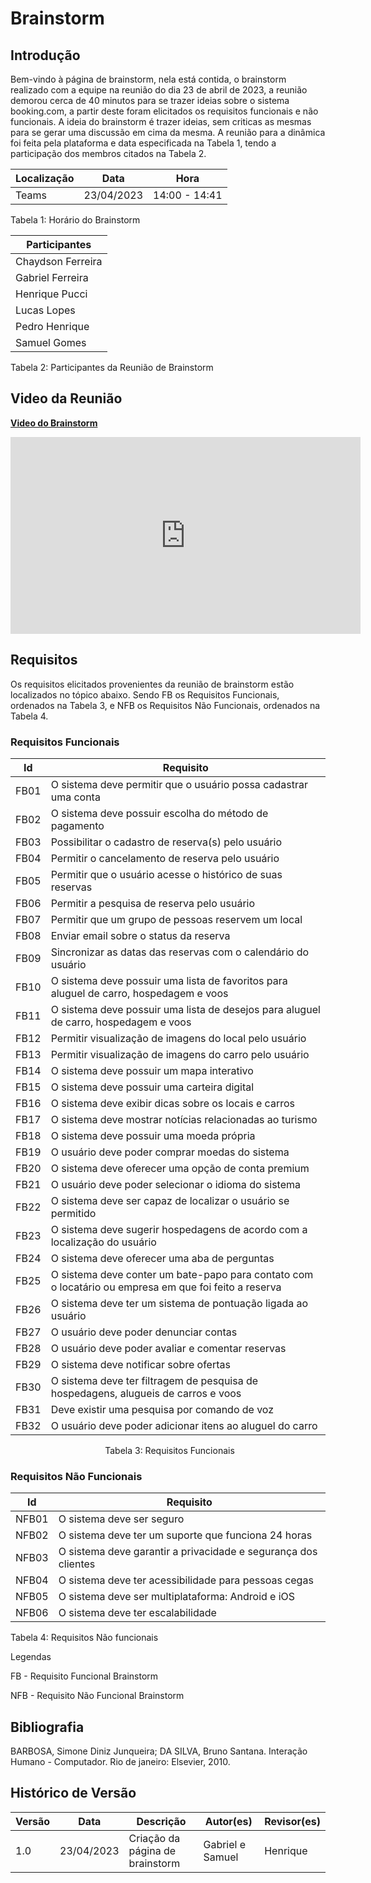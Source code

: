 # Brainstorm

## Introdução

Bem-vindo à página de brainstorm, nela está contida, o brainstorm realizado com a equipe na reunião do dia 23 de abril de 2023, a reunião demorou cerca de 40 minutos para se trazer ideias sobre o sistema booking.com, a partir deste foram elicitados os requisitos funcionais e não funcionais. A ideia do brainstorm é trazer ideias, sem criticas as mesmas para se gerar uma discussão em cima da mesma. A reunião para a dinâmica foi feita pela plataforma e data especificada na Tabela 1, tendo a participação dos membros citados na Tabela 2.


| Localização | Data       | Hora          |
| ------------- | ---------- | ------------- |
| Teams         | 23/04/2023 | 14:00 - 14:41 |

Tabela 1: Horário do Brainstorm

| Participantes     |
| ----------------- |
| Chaydson Ferreira |
| Gabriel Ferreira  |
| Henrique Pucci    |
| Lucas Lopes       |
| Pedro Henrique    |
| Samuel Gomes      |

Tabela 2: Participantes da Reunião de Brainstorm

## Video da Reunião

**[Video do Brainstorm](https://youtu.be/_ClVvGYA8Bk)**

<iframe width="560" height="315" src="https://www.youtube.com/embed/_ClVvGYA8Bk" title="YouTube video player" frameborder="0" allow="accelerometer; autoplay; clipboard-write; encrypted-media; gyroscope; picture-in-picture; web-share" allowfullscreen></iframe>

## Requisitos

Os requisitos elicitados provenientes da reunião de brainstorm estão localizados no tópico abaixo. Sendo FB os Requisitos Funcionais, ordenados na Tabela 3, e NFB os Requisitos Não Funcionais, ordenados na Tabela 4.

### Requisitos Funcionais

| Id   | Requisito                                                                                              |
| ---- | ------------------------------------------------------------------------------------------------------ |
| FB01 | O sistema deve permitir que o usuário possa cadastrar uma conta                                       |
| FB02 | O sistema deve possuir escolha do método de pagamento                                                 |
| FB03 | Possibilitar o cadastro de reserva(s) pelo usuário                                                    |
| FB04 | Permitir o cancelamento de reserva pelo usuário                                                       |
| FB05 | Permitir que o usuário acesse o histórico de suas reservas                                           |
| FB06 | Permitir a pesquisa de reserva pelo usuário                                                           |
| FB07 | Permitir que um grupo de pessoas reservem um local                                                     |
| FB08 | Enviar email sobre o status da reserva                                                                 |
| FB09 | Sincronizar as datas das reservas com o calendário do usuário                                        |
| FB10 | O sistema deve possuir uma lista de favoritos para aluguel de carro, hospedagem e voos                |
| FB11 | O sistema deve possuir uma lista de desejos para aluguel de carro, hospedagem e voos                   |
| FB12 | Permitir visualização de imagens do local pelo usuário                                              |
| FB13 | Permitir visualização de imagens do carro pelo usuário                                              |
| FB14 | O sistema deve possuir um mapa interativo                                                              |
| FB15 | O sistema deve possuir uma carteira digital                                                            |
| FB16 | O sistema deve exibir dicas sobre os locais e carros                                                   |
| FB17 | O sistema deve mostrar notícias relacionadas ao turismo                                               |
| FB18 | O sistema deve possuir uma moeda própria                                                              |
| FB19 | O usuário deve poder comprar moedas do sistema                                                        |
| FB20 | O sistema deve oferecer uma opção de conta premium                                                   |
| FB21 | O usuário deve poder selecionar o idioma do sistema                                                   |
| FB22 | O sistema deve ser capaz de localizar o usuário se permitido                                          |
| FB23 | O sistema deve sugerir hospedagens de acordo com a localização do usuário                           |
| FB24 | O sistema deve oferecer uma aba de perguntas                                                           |
| FB25 | O sistema deve conter um bate-papo para contato com o locatário ou empresa em que foi feito a reserva |
| FB26 | O sistema deve ter um sistema de pontuação ligada ao usuário                                        |
| FB27 | O usuário deve poder denunciar contas                                                                 |
| FB28 | O usuário deve poder avaliar e comentar reservas                                                      |
| FB29 | O sistema deve notificar sobre ofertas                                                                 |
| FB30 | O sistema deve ter filtragem de pesquisa de hospedagens, alugueis de carros e voos                     |
| FB31 | Deve existir uma pesquisa por comando de voz                                                           |
| FB32 | O usuário deve poder adicionar itens ao aluguel do carro                                              |

<p style="margin-left: 30%;">Tabela 3: Requisitos Funcionais</p>

### Requisitos Não Funcionais

| Id    | Requisito                                                       |
| ----- | --------------------------------------------------------------- |
| NFB01 | O sistema deve ser seguro                                       |
| NFB02 | O sistema deve ter um suporte que funciona 24 horas             |
| NFB03 | O sistema deve garantir a privacidade e segurança dos clientes |
| NFB04 | O sistema deve ter acessibilidade para pessoas cegas            |
| NFB05 | O sistema deve ser multiplataforma: Android e iOS               |
| NFB06 | O sistema deve ter escalabilidade                               |

Tabela 4: Requisitos Não funcionais

Legendas

FB - Requisito Funcional Brainstorm

NFB -  Requisito Não Funcional Brainstorm

## Bibliografia

BARBOSA, Simone Diniz Junqueira; DA SILVA, Bruno Santana. Interação Humano - Computador. Rio de janeiro: Elsevier, 2010.

## Histórico de Versão

| Versão | Data       | Descrição                        | Autor(es)        | Revisor(es) |
| ------- | ---------- | ---------------------------------- | ---------------- | ----------- |
| 1.0     | 23/04/2023 | Criação da página de brainstorm | Gabriel e Samuel | Henrique    |
